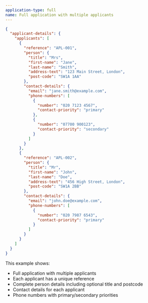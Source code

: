 ```yaml
---
application-type: full
name: Full application with multiple applicants
---
```


```json
{
  "applicant-details": {
    "applicants": [
      {
        "reference": "APL-001",
        "person": {
          "title": "Mrs",
          "first-name": "Jane",
          "last-name": "Smith",
          "address-text": "123 Main Street, London",
          "post-code": "SW1A 1AA"
        },
        "contact-details": {
          "email": "jane.smith@example.com",
          "phone-numbers": [
            {
              "number": "020 7123 4567",
              "contact-priority": "primary"
            },
            {
              "number": "07700 900123",
              "contact-priority": "secondary"
            }
          ]
        }
      },
      {
        "reference": "APL-002",
        "person": {
          "title": "Mr",
          "first-name": "John",
          "last-name": "Doe",
          "address-text": "456 High Street, London",
          "post-code": "SW1A 2BB"
        },
        "contact-details": {
          "email": "john.doe@example.com",
          "phone-numbers": [
            {
              "number": "020 7987 6543",
              "contact-priority": "primary"
            }
          ]
        }
      }
    ]
  }
}
```

This example shows:
* Full application with multiple applicants
* Each applicant has a unique reference
* Complete person details including optional title and postcode
* Contact details for each applicant
* Phone numbers with primary/secondary priorities
